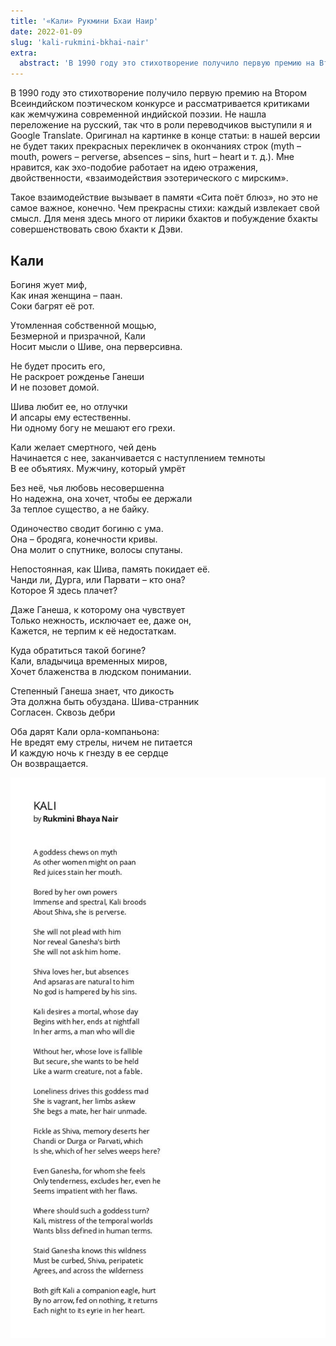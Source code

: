 ```yaml
---
title: '«Кали» Рукмини Бхаи Наир'
date: 2022-01-09
slug: 'kali-rukmini-bkhai-nair'
extra:
  abstract: 'В 1990 году это стихотворение получило первую премию на Втором Всеиндийском поэтическом конкурсе и рассматривается критиками как жемчужина современной индийской поэзии.'
---
```


В 1990 году это стихотворение получило первую премию на Втором Всеиндийском поэтическом конкурсе и рассматривается критиками как жемчужина современной индийской поэзии. Не нашла переложение на русский, так что в роли переводчиков выступили я и Google Translate. Оригинал на картинке в конце статьи: в нашей версии не будет таких прекрасных перекличек в окончаниях строк (myth – mouth, powers – perverse, absences – sins, hurt – heart и т. д.). Мне нравится, как эхо-подобие работает на идею отражения, двойственности, «взаимодействия эзотерического с мирским».

<!-- more -->

Такое взаимодействие вызывает в памяти «Сита поёт блюз», но это не самое важное, конечно. Чем прекрасны стихи: каждый извлекает свой смысл. Для меня здесь много от лирики бхактов и побуждение бхакты совершенствовать свою бхакти к Дэви.

## Кали

Богиня жует миф,  
Как иная женщина – паан.  
Соки багрят её рот.  

Утомленная собственной мощью,  
Безмерной и призрачной, Кали  
Носит мысли о Шиве, она перверсивна.  

Не будет просить его,  
Не раскроет рожденье Ганеши  
И не позовет домой.  

Шива любит ее, но отлучки  
И апсары ему естественны.  
Ни одному богу не мешают его грехи.  

Кали желает смертного, чей день  
Начинается с нее, заканчивается с наступлением темноты  
В ее объятиях. Мужчину, который умрёт  

Без неё, чья любовь несовершенна  
Но надежна, она хочет, чтобы ее держали  
За теплое существо, а не байку.  

Одиночество сводит богиню с ума.  
Она – бродяга, конечности кривы.  
Она молит о спутнике, волосы спутаны.  

Непостоянная, как Шива, память покидает её.  
Чанди ли, Дурга, или Парвати – кто она?  
Которое Я здесь плачет?  

Даже Ганеша, к которому она чувствует  
Только нежность, исключает ее, даже он,  
Кажется, не терпим к её недостаткам.  

Куда обратиться такой богине?  
Кали, владычица временных миров,  
Хочет блаженства в людском понимании.  

Степенный Ганеша знает, что дикость  
Эта должна быть обуздана. Шива-странник  
Согласен. Сквозь дебри  

Оба дарят Кали орла-компаньона:  
Не вредят ему стрелы, ничем не питается  
И каждую ночь к гнезду в ее сердце  
Он возвращается.  

![](kali.jpg)